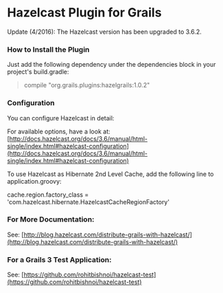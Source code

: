 # Hazelcast Plugin for Grails

Update (4/2016): The Hazelcast version has been upgraded to 3.6.2.

### How to Install the Plugin

Just add the following dependency under the dependencies block in your project's build.gradle:

> compile "org.grails.plugins:hazelgrails:1.0.2"

### Configuration

You can configure Hazelcast in detail:

For available options, have a look at:
[http://docs.hazelcast.org/docs/3.6/manual/html-single/index.html#hazelcast-configuration](http://docs.hazelcast.org/docs/3.6/manual/html-single/index.html#hazelcast-configuration)

To use Hazelcast as Hibernate 2nd Level Cache, add the following line to application.groovy:

cache.region.factory_class = 'com.hazelcast.hibernate.HazelcastCacheRegionFactory'

### For More Documentation:
See:
[http://blog.hazelcast.com/distribute-grails-with-hazelcast/](http://blog.hazelcast.com/distribute-grails-with-hazelcast/)

### For a Grails 3 Test Application:
See:
[https://github.com/rohitbishnoi/hazelcast-test](https://github.com/rohitbishnoi/hazelcast-test)